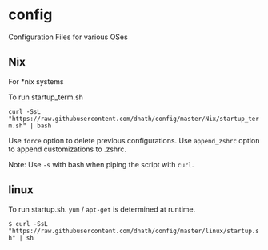 config
======

Configuration Files for various OSes

Nix
---

For \*nix systems

To run startup\_term.sh

`curl -SsL "https://raw.githubusercontent.com/dnath/config/master/Nix/startup_term.sh" | bash`

Use `force` option to delete previous configurations.
Use `append_zshrc` option to append customizations to .zshrc.

Note: Use `-s` with bash when piping the script with `curl`.

linux
-----
To run startup.sh.
`yum` / `apt-get` is determined at runtime.

`$ curl -SsL "https://raw.githubusercontent.com/dnath/config/master/linux/startup.sh" | sh`

